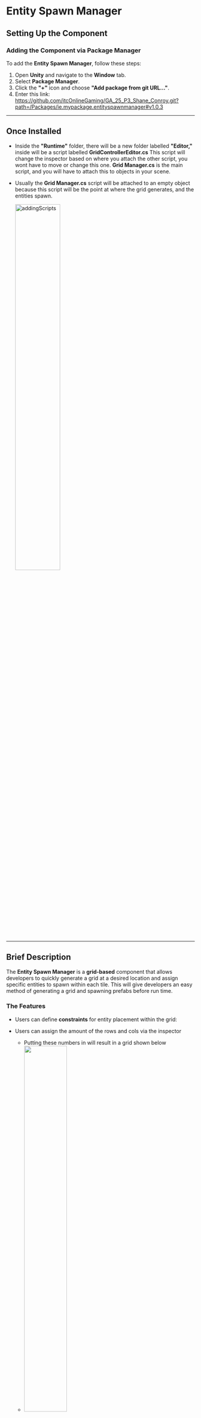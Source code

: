 # **Entity Spawn Manager**  

## **Setting Up the Component**  
### Adding the Component via Package Manager
To add the **Entity Spawn Manager**, follow these steps:  
1. Open **Unity** and navigate to the **Window** tab.  
2. Select **Package Manager**.  
3. Click the **"+"** icon and choose **"Add package from git URL..."**.  
4. Enter this link: https://github.com/itcOnlineGaming/GA_25_P3_Shane_Conroy.git?path=/Packages/ie.mypackage.entityspawnmanager#v1.0.3
---  
## Once Installed
- Inside the **"Runtime"** folder, there will be a new folder labelled **"Editor,"** inside will be a script labelled **GridControllerEditor.cs** This script will change the inspector based on where you attach the other script, you wont have to move or
  change this one. **Grid Manager.cs** is the main script, and you will have to attach this to objects in your scene.
- Usually the **Grid Manager.cs** script will be attached to an empty object because this script will be the point at where the grid generates, and the entities spawn.
  
   <img src="https://github.com/user-attachments/assets/6009ab19-3edc-4592-a220-a9311330298f" width="50%" alt="addingScripts">
   
---
## **Brief Description**  
The **Entity Spawn Manager** is a **grid-based** component that allows developers to quickly generate a grid at a desired location and assign specific entities to spawn within each tile. This will give developers an easy method of generating a grid and spawning prefabs before run time.


### **The Features**  
- Users can define **constraints** for entity placement within the grid:
 
- Users can assign the amount of the rows and cols via the inspector
  - Putting these numbers in will result in a grid shown below
  - <img src="https://github.com/user-attachments/assets/83448711-cc62-4004-9cf3-abd604994772" width="50%">

- Users can drag and drop prefabs into the "Entities" list in the inspector. The entities placed in this list can be used for the grid.
  - <img src="https://github.com/user-attachments/assets/075e2b55-cd25-4d55-904d-62ef4615864a" width="50%">
  
- **Minimum number of entities in the grid**
  - The User can define minimums for each Entity. This will spawn the minimum amount on the grid.
  - <img src="https://github.com/user-attachments/assets/4705819e-7f39-4c8b-a1d3-e29c78821b54" width="50%">
  - If no specific rows or columns are defined, entities will spawn randomly.
  - <img src="https://github.com/user-attachments/assets/d077d6db-98c8-4af9-96ed-27f32f2e5c8e" width="50%">


- **Filling out entire rows**
  -  If the User wishes to, they can fill out entire rows at once with the buttons on the side of the grid
  -  ![image](https://github.com/user-attachments/assets/ee90a67b-0283-4fad-9e6a-82ad5537026a)
  -  A grid like thew one below will result in 2 columns of blue and one row of red
  -  ![image](https://github.com/user-attachments/assets/38a6b7a1-3989-4dd6-9580-af4d00116c22) ------- ![image](https://github.com/user-attachments/assets/7c78aded-2e6b-4f2b-aee7-4f396063503c)
  -  ![demo4](https://github.com/user-attachments/assets/c17ea437-0fbf-4033-a31e-fd048275c52a)

- **Specific tiles for spawning or preventing entity spawns**  
  - If the User wishes to specify where he wants to place specific entities, they can do so by clicking directly on the grid. Each consecutive click will cycle through the grid to the amount of entities the User has placed in the list.
  - ![demo5](https://github.com/user-attachments/assets/0adc458f-9048-4936-b338-ca3651bd7e05)


- **Once you're ready**
  - Once the User has placed all the conditions, the grid can be generated by clicking the "Generate Grid" button
  - ![image](https://github.com/user-attachments/assets/b405de9c-7260-4adf-af8c-c6278e45d07f)




